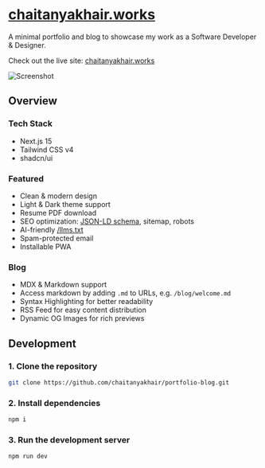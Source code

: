 # [chaitanyakhair.works](https://chaitanyakhair.works)

A minimal portfolio and blog to showcase my work as a Software Developer & Designer.

Check out the live site: [chaitanyakhair.works](https://chaitanyakhair.works)

<picture>
  <source media="(prefers-color-scheme: dark)" srcset="/images/ss-pc-dark.png">
  <source media="(prefers-color-scheme: light)" srcset="/images/ss-pc-light.png">
  <img src="/images/ss-pc-light.png" alt="Screenshot">
</picture>

## Overview

### Tech Stack

- Next.js 15
- Tailwind CSS v4
- shadcn/ui

### Featured

- Clean & modern design
- Light & Dark theme support
- Resume PDF download
- SEO optimization: [JSON-LD schema](https://json-ld.org), sitemap, robots
- AI-friendly [/llms.txt](https://llmstxt.org)
- Spam-protected email
- Installable PWA

### Blog

- MDX & Markdown support
- Access markdown by adding `.md` to URLs, e.g. `/blog/welcome.md`
- Syntax Highlighting for better readability
- RSS Feed for easy content distribution
- Dynamic OG Images for rich previews


## Development

### 1. Clone the repository

```bash
git clone https://github.com/chaitanyakhair/portfolio-blog.git
```

### 2. Install dependencies

```bash
npm i
```

### 3. Run the development server

```bash
npm run dev
```

